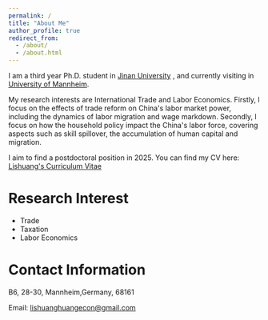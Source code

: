 ```yaml
---
permalink: /
title: "About Me"
author_profile: true
redirect_from: 
  - /about/
  - /about.html
---
```

I am a third year Ph.D. student in [Jinan University](https://www.jnu.edu.cn/main.htm) , and currently visiting in [University of Mannheim](https://www.vwl.uni-mannheim.de/).

My research interests are International Trade and Labor Economics. Firstly, l focus on the effects of trade reform on China's labor market power,  including the dynamics of labor migration and wage markdown. Secondly, l focus on how the household policy impact the China's labor force, covering aspects such as skill spillover, the accumulation of human capital and migration.

I aim to find a postdoctoral position in 2025. You can find my CV here: [Lishuang's Curriculum Vitae](assets/LishuangHuang_cv2024.pdf)



Research Interest
======
- Trade
- Taxation
- Labor Economics



Contact Information
======


B6, 28-30, Mannheim,Germany, 68161


Email: lishuanghuangecon@gmail.com


